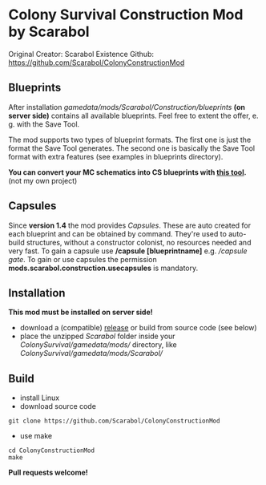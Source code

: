 # Colony Survival Construction Mod by Scarabol

Original Creator: Scarabol Existence Github: https://github.com/Scarabol/ColonyConstructionMod


## Blueprints

After installation *gamedata/mods/Scarabol/Construction/blueprints* **(on server side)** contains all available blueprints. Feel free to extent the offer, e. g. with the Save Tool.

The mod supports two types of blueprint formats. The first one is just the format the Save Tool generates. The second one is basically the Save Tool format with extra features (see examples in blueprints directory).

**You can convert your MC schematics into CS blueprints with [this tool](https://github.com/Log234/Schematic-Converter).** (not my own project)


## Capsules

Since **version 1.4** the mod provides *Capsules*. These are auto created for each blueprint and can be obtained by command. They're used to auto-build structures, without a constructor colonist, no resources needed and very fast. To gain a capsule use **/capsule [blueprintname]** e.g. */capsule gate*. To gain or use capsules the permission **mods.scarabol.construction.usecapsules** is mandatory.


## Installation

**This mod must be installed on server side!**

* download a (compatible) [release](https://github.com/Scarabol/ColonyConstructionMod/releases) or build from source code (see below)
* place the unzipped *Scarabol* folder inside your *ColonySurvival/gamedata/mods/* directory, like *ColonySurvival/gamedata/mods/Scarabol/*


## Build

* install Linux
* download source code
```Shell
git clone https://github.com/Scarabol/ColonyConstructionMod
```
* use make
```Shell
cd ColonyConstructionMod
make
```

**Pull requests welcome!**

